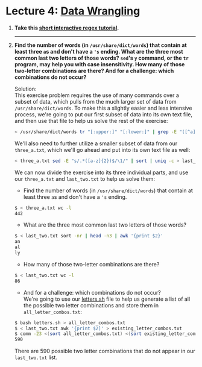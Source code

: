 # Lecture 4: [Data Wrangling](https://missing.csail.mit.edu/2020/data-wrangling/)

1. **Take this [short interactive regex tutorial](https://regexone.com/).**

    ---
2. **Find the number of words (in `/usr/share/dict/words`) that contain at
   least three `a`s and don't have a `'s` ending. What are the three
   most common last two letters of those words? `sed`'s `y` command, or
   the `tr` program, may help you with case insensitivity. How many
   of those two-letter combinations are there? And for a challenge:
   which combinations do not occur?**

   Solution:\
   This exercise problem requires the use of many commands over a subset of data, which pulls from the much larger set of data from `/usr/share/dict/words`. To make this a slightly easier and less intensive process, we're going to put our first subset of data into its own text file, and then use that file to help us solve the rest of the exercise:

   ```bash
   < /usr/share/dict/words tr "[:upper:]" "[:lower:]" | grep -E "([^a]*a){3}.*[^(\'s)]$" > three_a.txt
   ```

   We'll also need to further utilize a smaller subset of data from our `three_a.txt`, which we'll go ahead and put into its own text file as well:

   ```bash
   < three_a.txt sed -E "s/.*([a-z]{2})$/\1/" | sort | uniq -c > last_two.txt
   ```

   We can now divide the exercise into its three individual parts, and use our `three_a.txt` and `last_two.txt` to help us solve them:

   - Find the number of words (in `/usr/share/dict/words`) that contain at
   least three `a`s and don't have a `'s` ending.
   ```bash
   $ < three_a.txt wc -l
   442
   ```

   - What are the three most common last two letters of those words?
   ```bash
   $ < last_two.txt sort -nr | head -n3 | awk '{print $2}'
   an
   al
   ly
   ```

   - How many of those two-letter combinations are there?
   ```bash
   $ < last_two.txt wc -l
   86
   ```

   - And for a challenge: which combinations do not occur?\
   We're going to use our [letters.sh](./letters.sh) file to help us generate a list of all the possible two letter combinations and store them in `all_letter_combos.txt`:
   ```bash
   $ bash letters.sh > all_letter_combos.txt
   $ < last_two.txt awk '{print $2]' > existing_letter_combos.txt
   $ comm -23 <(sort all_letter_combos.txt) <(sort existing_letter_combos.txt) | wc -l
   590
   ```
   There are 590 possible two letter combinations that do not appear in our `last_two.txt` list.
